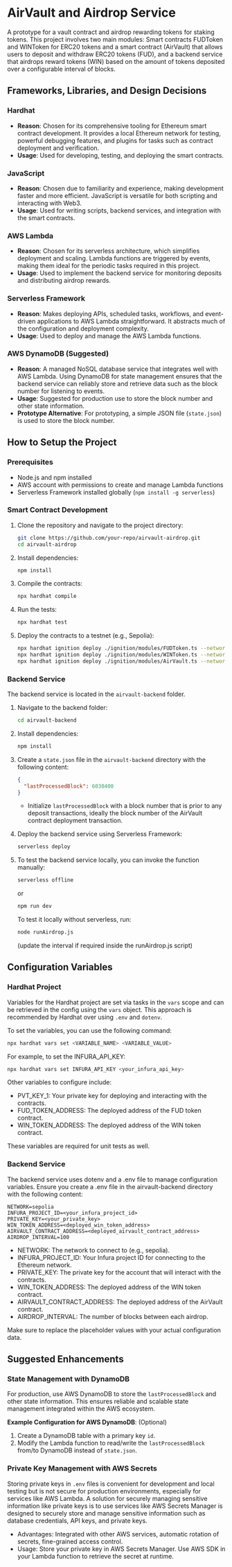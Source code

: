 # AirVault and Airdrop Service

A prototype for a vault contract and airdrop rewarding tokens for staking tokens. This project involves two main modules: Smart contracts FUDToken and WINToken for ERC20 tokens and a smart contract (AirVault) that allows users to deposit and withdraw ERC20 tokens (FUD), and a backend service that airdrops reward tokens (WIN) based on the amount of tokens deposited over a configurable interval of blocks.

## Frameworks, Libraries, and Design Decisions

### Hardhat

- **Reason**: Chosen for its comprehensive tooling for Ethereum smart contract development. It provides a local Ethereum network for testing, powerful debugging features, and plugins for tasks such as contract deployment and verification.
- **Usage**: Used for developing, testing, and deploying the smart contracts.

### JavaScript

- **Reason**: Chosen due to familiarity and experience, making development faster and more efficient. JavaScript is versatile for both scripting and interacting with Web3.
- **Usage**: Used for writing scripts, backend services, and integration with the smart contracts.

### AWS Lambda

- **Reason**: Chosen for its serverless architecture, which simplifies deployment and scaling. Lambda functions are triggered by events, making them ideal for the periodic tasks required in this project.
- **Usage**: Used to implement the backend service for monitoring deposits and distributing airdrop rewards.

### Serverless Framework

- **Reason**: Makes deploying APIs, scheduled tasks, workflows, and event-driven applications to AWS Lambda straightforward. It abstracts much of the configuration and deployment complexity.
- **Usage**: Used to deploy and manage the AWS Lambda functions.

### AWS DynamoDB (Suggested)

- **Reason**: A managed NoSQL database service that integrates well with AWS Lambda. Using DynamoDB for state management ensures that the backend service can reliably store and retrieve data such as the block number for listening to events.
- **Usage**: Suggested for production use to store the block number and other state information.
- **Prototype Alternative**: For prototyping, a simple JSON file (`state.json`) is used to store the block number.

## How to Setup the Project

### Prerequisites

- Node.js and npm installed
- AWS account with permissions to create and manage Lambda functions
- Serverless Framework installed globally (`npm install -g serverless`)

### Smart Contract Development

1. Clone the repository and navigate to the project directory:
    ```sh
    git clone https://github.com/your-repo/airvault-airdrop.git
    cd airvault-airdrop
    ```

2. Install dependencies:
    ```sh
    npm install
    ```

3. Compile the contracts:
    ```sh
    npx hardhat compile
    ```

4. Run the tests:
    ```sh
    npx hardhat test
    ```

5. Deploy the contracts to a testnet (e.g., Sepolia):
    ```sh
    npx hardhat ignition deploy ./ignition/modules/FUDToken.ts --network sepolia
    npx hardhat ignition deploy ./ignition/modules/WINToken.ts --network sepolia
    npx hardhat ignition deploy ./ignition/modules/AirVault.ts --network sepolia
    ```

### Backend Service

The backend service is located in the `airvault-backend` folder.

1. Navigate to the backend folder:
    ```sh
    cd airvault-backend
    ```

2. Install dependencies:
    ```sh
    npm install
    ```

3. Create a `state.json` file in the `airvault-backend` directory with the following content:
    ```json
    {
      "lastProcessedBlock": 6030400
    }
    ```
    - Initialize `lastProcessedBlock` with a block number that is prior to any deposit transactions, ideally the block number of the AirVault contract deployment transaction.

4. Deploy the backend service using Serverless Framework:
    ```sh
    serverless deploy
    ```

5. To test the backend service locally, you can invoke the function manually:
    ```sh
    serverless offline
    ```
    or 
    ```sh
    npm run dev
    ```
    To test it locally without serverless, run:
    ```sh
    node runAirdrop.js
    ```
    (update the interval if required inside the runAirdrop.js script)


## Configuration Variables

### Hardhat Project

Variables for the Hardhat project are set via tasks in the `vars` scope and can be retrieved in the config using the `vars` object. This approach is recommended by Hardhat over using `.env` and `dotenv`.

To set the variables, you can use the following command:

```sh
npx hardhat vars set <VARIABLE_NAME> <VARIABLE_VALUE>
```

For example, to set the INFURA_API_KEY:
```sh
npx hardhat vars set INFURA_API_KEY <your_infura_api_key>
```

Other variables to configure include:

* PVT_KEY_1: Your private key for deploying and interacting with the contracts.
* FUD_TOKEN_ADDRESS: The deployed address of the FUD token contract.
* WIN_TOKEN_ADDRESS: The deployed address of the WIN token contract.

These variables are required for unit tests as well.

### Backend Service

The backend service uses dotenv and a .env file to manage configuration variables. Ensure you create a .env file in the airvault-backend directory with the following content:

```
NETWORK=sepolia
INFURA_PROJECT_ID=<your_infura_project_id>
PRIVATE_KEY=<your_private_key>
WIN_TOKEN_ADDRESS=<deployed_win_token_address>
AIRVAULT_CONTRACT_ADDRESS=<deployed_airvault_contract_address>
AIRDROP_INTERVAL=100
```

* NETWORK: The network to connect to (e.g., sepolia).
* INFURA_PROJECT_ID: Your Infura project ID for connecting to the Ethereum network.
* PRIVATE_KEY: The private key for the account that will interact with the contracts.
* WIN_TOKEN_ADDRESS: The deployed address of the WIN token contract.
* AIRVAULT_CONTRACT_ADDRESS: The deployed address of the AirVault contract.
* AIRDROP_INTERVAL: The number of blocks between each airdrop.

Make sure to replace the placeholder values with your actual configuration data.


## Suggested Enhancements

### State Management with DynamoDB 

For production, use AWS DynamoDB to store the `lastProcessedBlock` and other state information. This ensures reliable and scalable state management integrated within the AWS ecosystem.

**Example Configuration for AWS DynamoDB**: (Optional)

1. Create a DynamoDB table with a primary key `id`.
2. Modify the Lambda function to read/write the `lastProcessedBlock` from/to DynamoDB instead of `state.json`.

### Private Key Management with AWS Secrets

Storing private keys in `.env` files is convenient for development and local testing but is not secure for production environments, especially for services like AWS Lambda. 
A solution for securely managing sensitive information like private keys is to use services like AWS Secrets Manager is designed to securely store and manage sensitive information such as database credentials, API keys, and private keys.

- Advantages: Integrated with other AWS services, automatic rotation of secrets, fine-grained access control.
- Usage: Store your private key in AWS Secrets Manager. Use AWS SDK in your Lambda function to retrieve the secret at runtime.
